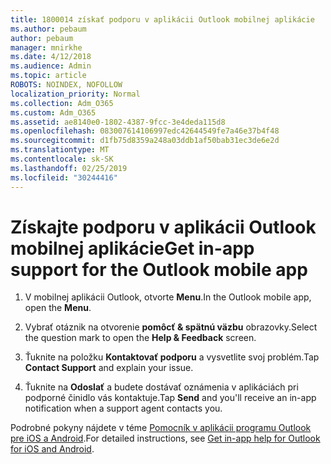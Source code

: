```yaml
---
title: 1800014 získať podporu v aplikácii Outlook mobilnej aplikácie
ms.author: pebaum
author: pebaum
manager: mnirkhe
ms.date: 4/12/2018
ms.audience: Admin
ms.topic: article
ROBOTS: NOINDEX, NOFOLLOW
localization_priority: Normal
ms.collection: Adm_O365
ms.custom: Adm_O365
ms.assetid: ae8140e0-1802-4387-9fcc-3e4deda115d8
ms.openlocfilehash: 083007614106997edc42644549fe7a46e37b4f48
ms.sourcegitcommit: d1fb75d8359a248a03ddb1af50bab31ec3de6e2d
ms.translationtype: MT
ms.contentlocale: sk-SK
ms.lasthandoff: 02/25/2019
ms.locfileid: "30244416"
---
```

# <a name="get-in-app-support-for-the-outlook-mobile-app"></a><span data-ttu-id="75d2c-102">Získajte podporu v aplikácii Outlook mobilnej aplikácie</span><span class="sxs-lookup"><span data-stu-id="75d2c-102">Get in-app support for the Outlook mobile app</span></span>

1. <span data-ttu-id="75d2c-103">V mobilnej aplikácii Outlook, otvorte **Menu**.</span><span class="sxs-lookup"><span data-stu-id="75d2c-103">In the Outlook mobile app, open the **Menu**.</span></span>
    
2. <span data-ttu-id="75d2c-104">Vybrať otáznik na otvorenie **pomôcť &amp; spätnú väzbu** obrazovky.</span><span class="sxs-lookup"><span data-stu-id="75d2c-104">Select the question mark to open the **Help &amp; Feedback** screen.</span></span> 
    
3. <span data-ttu-id="75d2c-105">Ťuknite na položku **Kontaktovať podporu** a vysvetlite svoj problém.</span><span class="sxs-lookup"><span data-stu-id="75d2c-105">Tap **Contact Support** and explain your issue.</span></span> 
    
4. <span data-ttu-id="75d2c-106">Ťuknite na **Odoslať** a budete dostávať oznámenia v aplikáciách pri podporné činidlo vás kontaktuje.</span><span class="sxs-lookup"><span data-stu-id="75d2c-106">Tap **Send** and you'll receive an in-app notification when a support agent contacts you.</span></span> 
    
<span data-ttu-id="75d2c-107">Podrobné pokyny nájdete v téme [Pomocník v aplikácii programu Outlook pre iOS a Android](https://support.office.com/article/218a22d1-9fa5-4889-b689-de1c63493243.aspx#ID0EAABAAA=Contact_Support).</span><span class="sxs-lookup"><span data-stu-id="75d2c-107">For detailed instructions, see [Get in-app help for Outlook for iOS and Android](https://support.office.com/article/218a22d1-9fa5-4889-b689-de1c63493243.aspx#ID0EAABAAA=Contact_Support).</span></span>
